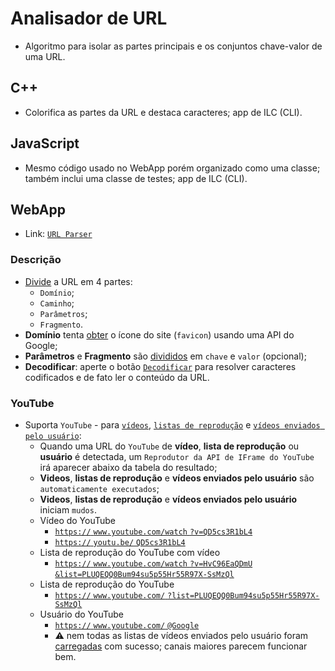 # Analisador de URL

- Algoritmo para isolar as partes principais e os conjuntos chave-valor de uma URL.

## C++

- Colorifica as partes da URL e destaca caracteres; app de ILC (CLI).

## JavaScript

- Mesmo código usado no WebApp porém organizado como uma classe; também inclui uma classe de testes; app de ILC (CLI).

## WebApp 

- Link: [`URL Parser`](https://tomasfn87.github.io/url-parser/)

### Descrição

- [Divide](https://github.com/tomasfn87/url-parser/blob/main/index.html#L92) a URL em 4 partes:
  - `Domínio`;
  - `Caminho`;
  - `Parâmetros`;
  - `Fragmento`.
- **Domínio** tenta [obter](https://github.com/tomasfn87/url-parser/blob/main/index.html#L174) o ícone do site (`favicon`) usando uma API do Google;
- **Parâmetros** e **Fragmento** são [divididos](https://github.com/tomasfn87/url-parser/blob/main/index.html#L75) em `chave` e `valor` (opcional);
- **Decodificar**: aperte o botão [`Decodificar`](https://github.com/tomasfn87/url-parser/blob/main/index.html#L123) para resolver caracteres codificados e de fato ler o conteúdo da URL.

### YouTube

- Suporta `YouTube` - para [`vídeos`](https://github.com/tomasfn87/url-parser/blob/main/index.html#L293), [`listas de reprodução`](https://github.com/tomasfn87/url-parser/blob/main/index.html#L264) e [`vídeos enviados pelo usuário`](https://github.com/tomasfn87/url-parser/blob/main/index.html#L330):
  - Quando uma URL do `YouTube` de **vídeo**, **lista de reprodução** ou **usuário** é detectada, um `Reprodutor da API de IFrame do YouTube` irá aparecer abaixo da tabela do resultado;
  - **Videos**, **listas de reprodução** e **vídeos enviados pelo usuário** são `automaticamente executados`;
  - **Videos**, **listas de reprodução** e **vídeos enviados pelo usuário** iniciam `mudos`.
  - Vídeo do YouTube
    - [`https://` `www.youtube.com/watch` `?v=QD5cs3R1bL4`](https://www.youtube.com/watch?v=QD5cs3R1bL4)
    - [`https://` `youtu.be/` `QD5cs3R1bL4`](https://youtu.be/QD5cs3R1bL4)
  - Lista de reprodução do YouTube com vídeo
    - [`https://` `www.youtube.com/watch` `?v=HvC96EaQDmU` `&list=PLUQEQQ0Bum94su5p55Hr55R97X-SsMzQl`](https://www.youtube.com/watch?v=HvC96EaQDmU&list=PLUQEQQ0Bum94su5p55Hr55R97X-SsMzQl)
  - Lista de reprodução do YouTube
    - [`https://` `www.youtube.com/` `?list=PLUQEQQ0Bum94su5p55Hr55R97X-SsMzQl`](https://www.youtube.com/?list=PLUQEQQ0Bum94su5p55Hr55R97X-SsMzQl)
  - Usuário do YouTube
    - [`https://` `www.youtube.com/` `@Google`](https://www.youtube.com/@Google)
    - :warning: nem todas as listas de vídeos enviados pelo usuário foram [carregadas](https://github.com/tomasfn87/url-parser/blob/main/index.html#L376) com sucesso; canais maiores parecem funcionar bem.
